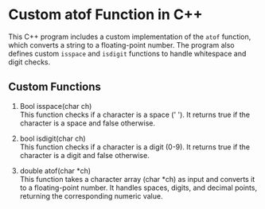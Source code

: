 # Custom atof Function in C++

This C++ program includes a custom implementation of the `atof` function, which converts a string to a floating-point number. The program also defines custom `isspace` and `isdigit` functions to handle whitespace and digit checks.

## Custom Functions ##

1. Bool isspace(char ch)  
This function checks if a character is a space (' '). It returns true if the character is a space and false otherwise.

1. bool isdigit(char ch)  
This function checks if a character is a digit (0-9). It returns true if the character is a digit and false otherwise.
1. double atof(char *ch)  
This function takes a character array (char *ch) as input and converts it to a floating-point number. It handles spaces, digits, and decimal points, returning the corresponding numeric value.
